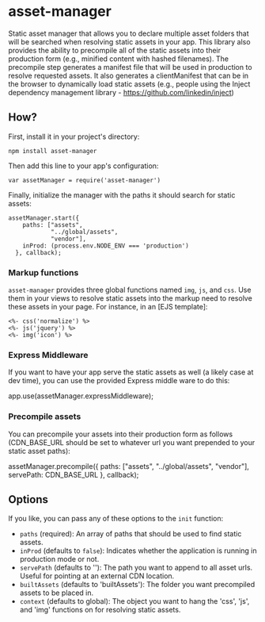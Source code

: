 # asset-manager

Static asset manager that allows you to declare multiple asset folders that will be searched when
resolving static assets in your app.  This library also provides the ability to precompile all of the static assets
into their production form (e.g., minified content with hashed filenames).  The precompile step generates a manifest 
file that will be used in production to resolve requested assets.  It also generates a clientManifest that can be in the
browser to dynamically load static assets (e.g., people using the Inject dependency management library - https://github.com/linkedin/inject)

## How?

First, install it in your project's directory:

    npm install asset-manager

Then add this line to your app's configuration:

    var assetManager = require('asset-manager')

Finally, initialize the manager with the paths it should search for static assets:

    assetManager.start({
        paths: ["assets", 
                "../global/assets", 
                "vendor"],
        inProd: (process.env.NODE_ENV === 'production')
      }, callback);

### Markup functions

`asset-manager` provides three global functions named `img`, `js`, and `css`. Use them in your views to resolve
static assets into the markup need to resolve these assets in your page. For instance, in an [EJS template]:

    <%- css('normalize') %>
    <%- js('jquery') %>
    <%- img('icon') %>

### Express Middleware

If you want to have your app serve the static assets as well (a likely case at dev time), you can use the provided
Express middle ware to do this:

  app.use(assetManager.expressMiddleware);

### Precompile assets

You can precompile your assets into their production form as follows (CDN_BASE_URL should be set to whatever url you want
prepended to your static asset paths):

  assetManager.precompile({
      paths: ["assets", 
              "../global/assets", 
              "vendor"],
      servePath: CDN_BASE_URL
    }, callback);

## Options

If you like, you can pass any of these options to the `init` function:

* `paths` (required): An array of paths that should be used to find static assets.
* `inProd` (defaults to `false`): Indicates whether the application is running in production mode or not. 
* `servePath` (defaults to ''): The path you want to append to all asset urls.  Useful for pointing at an external CDN location.
* `builtAssets` (defaults to 'builtAssets'): The folder you want precompiled assets to be placed in.
* `context` (defaults to global): The object you want to hang the 'css', 'js', and 'img' functions on for resolving static assets.